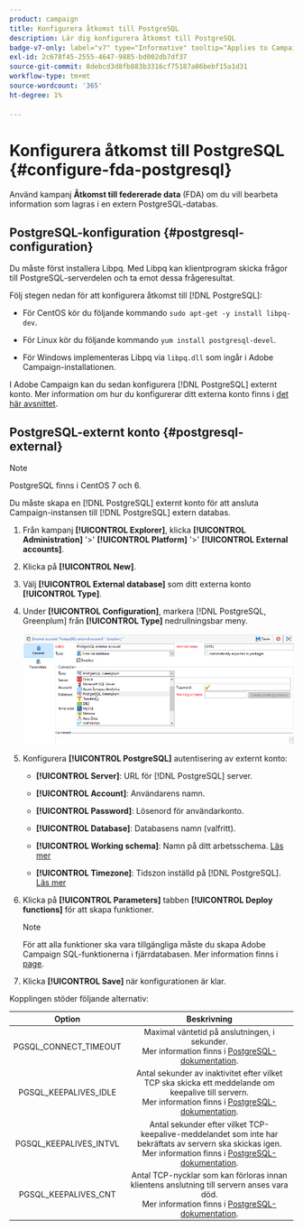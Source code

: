 ```yaml
---
product: campaign
title: Konfigurera åtkomst till PostgreSQL
description: Lär dig konfigurera åtkomst till PostgreSQL
badge-v7-only: label="v7" type="Informative" tooltip="Applies to Campaign Classic v7 only"
exl-id: 2c678f45-2555-4647-9885-bd002db7df37
source-git-commit: 8debcd3d8fb883b3316cf75187a86bebf15a1d31
workflow-type: tm+mt
source-wordcount: '365'
ht-degree: 1%

---
```


# Konfigurera åtkomst till PostgreSQL {#configure-fda-postgresql}



Använd kampanj **Åtkomst till federerade data** (FDA) om du vill bearbeta information som lagras i en extern PostgreSQL-databas.

## PostgreSQL-konfiguration {#postgresql-configuration}

Du måste först installera Libpq. Med Libpq kan klientprogram skicka frågor till PostgreSQL-serverdelen och ta emot dessa frågeresultat.

Följ stegen nedan för att konfigurera åtkomst till [!DNL PostgreSQL]:

* För CentOS kör du följande kommando `sudo apt-get -y install libpq-dev`.

* För Linux kör du följande kommando `yum install postgresql-devel`.

* För Windows implementeras Libpq via `libpq.dll` som ingår i Adobe Campaign-installationen.

I Adobe Campaign kan du sedan konfigurera [!DNL PostgreSQL] externt konto. Mer information om hur du konfigurerar ditt externa konto finns i [det här avsnittet](#postgresql-external).

## PostgreSQL-externt konto {#postgresql-external}

>[!NOTE]
>
> PostgreSQL finns i CentOS 7 och 6.

Du måste skapa en [!DNL PostgreSQL] externt konto för att ansluta Campaign-instansen till [!DNL PostgreSQL] extern databas.

1. Från kampanj **[!UICONTROL Explorer]**, klicka **[!UICONTROL Administration]** &#39;>&#39; **[!UICONTROL Platform]** &#39;>&#39; **[!UICONTROL External accounts]**.

1. Klicka på **[!UICONTROL New]**.

1. Välj **[!UICONTROL External database]** som ditt externa konto **[!UICONTROL Type]**.

1. Under **[!UICONTROL Configuration]**, markera [!DNL PostgreSQL, Greenplum] från **[!UICONTROL Type]** nedrullningsbar meny.

   ![](assets/postgresql_1.png)

1. Konfigurera **[!UICONTROL PostgreSQL]** autentisering av externt konto:

   * **[!UICONTROL Server]**: URL för [!DNL PostgreSQL] server.

   * **[!UICONTROL Account]**: Användarens namn.

   * **[!UICONTROL Password]**: Lösenord för användarkonto.

   * **[!UICONTROL Database]**: Databasens namn (valfritt).

   * **[!UICONTROL Working schema]**: Namn på ditt arbetsschema. [Läs mer](https://www.postgresql.org/docs/current/ddl-schemas.html)

   * **[!UICONTROL Timezone]**: Tidszon inställd på [!DNL PostgreSQL]. [Läs mer](https://www.postgresql.org/docs/7.2/timezones.html)

1. Klicka på **[!UICONTROL Parameters]** tabben **[!UICONTROL Deploy functions]** för att skapa funktioner.

   >[!NOTE]
   >
   >För att alla funktioner ska vara tillgängliga måste du skapa Adobe Campaign SQL-funktionerna i fjärrdatabasen. Mer information finns i [page](../../configuration/using/adding-additional-sql-functions.md).

1. Klicka **[!UICONTROL Save]** när konfigurationen är klar.

Kopplingen stöder följande alternativ:

| Option | Beskrivning |
|:-:|:-:|
| PGSQL_CONNECT_TIMEOUT | Maximal väntetid på anslutningen, i sekunder. <br>Mer information finns i [PostgreSQL-dokumentation](https://www.postgresql.org/docs/12/libpq-connect.html#LIBPQ-CONNECT-CONNECT-TIMEOUT). |
| PGSQL_KEEPALIVES_IDLE | Antal sekunder av inaktivitet efter vilket TCP ska skicka ett meddelande om keepalive till servern. <br>Mer information finns i [PostgreSQL-dokumentation](https://www.postgresql.org/docs/12/libpq-connect.html#LIBPQ-KEEPALIVES-IDLE). |
| PGSQL_KEEPALIVES_INTVL | Antal sekunder efter vilket TCP-keepalive-meddelandet som inte har bekräftats av servern ska skickas igen.  <br>Mer information finns i [PostgreSQL-dokumentation](https://www.postgresql.org/docs/12/libpq-connect.html#LIBPQ-KEEPALIVES-INTERVAL). |
| PGSQL_KEEPALIVES_CNT | Antal TCP-nycklar som kan förloras innan klientens anslutning till servern anses vara död. <br>Mer information finns i [PostgreSQL-dokumentation](https://www.postgresql.org/docs/12/libpq-connect.html#LIBPQ-KEEPALIVES-COUNT). |
